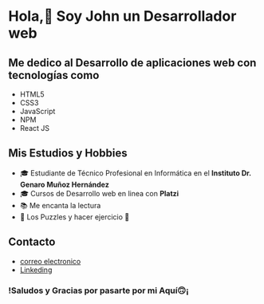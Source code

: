 # Hola,👋 Soy John un  **Desarrollador web**

## Me dedico al Desarrollo de aplicaciones web con tecnologías como 
 * HTML5
 * CSS3
 * JavaScript
 * NPM
 * React JS
 

## Mis Estudios y Hobbies
* 🎓 Estudiante de Técnico Profesional en Informática en el **Instituto Dr. Genaro Muñoz Hernández**
* 🎓 Cursos de Desarrollo web en linea con **Platzi**
* 📚 Me encanta la lectura
* 🧠 Los Puzzles y hacer ejercicio 🦾

## Contacto
* [correo electronico](johnorellana36@gmail.com)
* [Linkeding](linkedin.com/in/john-jesús-orellana-salazar-dev)

### !Saludos y Gracias por pasarte por mi Aquí🙃¡
